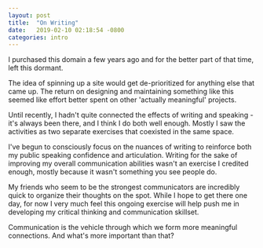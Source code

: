 ```yaml
---
layout: post
title:  "On Writing"
date:   2019-02-10 02:18:54 -0800
categories: intro
---
```


I purchased this domain a few years ago and for the better part of that time, left this dormant.

The idea of spinning up a site would get de-prioritized for anything else that came up. The return on designing and maintaining something like this seemed like effort better spent on other 'actually meaningful' projects.

Until recently, I hadn't quite connected the effects of writing and speaking - it's always been there, and I think I do both well enough. Mostly I saw the activities as two separate exercises that coexisted in the same space.

I've begun to consciously focus on the nuances of writing to reinforce both my public speaking confidence and articulation. Writing for the sake of improving my overall communication abilities wasn't an exercise I credited enough, mostly because it wasn't something you see people do.

My friends who seem to be the strongest communicators are incredibly quick to organize their thoughts on the spot. While I hope to get there one day, for now I very much feel this ongoing exercise will help push me in developing my critical thinking and communication skillset.

Communication is the vehicle through which we form more meaningful connections. And what's more important than that?
